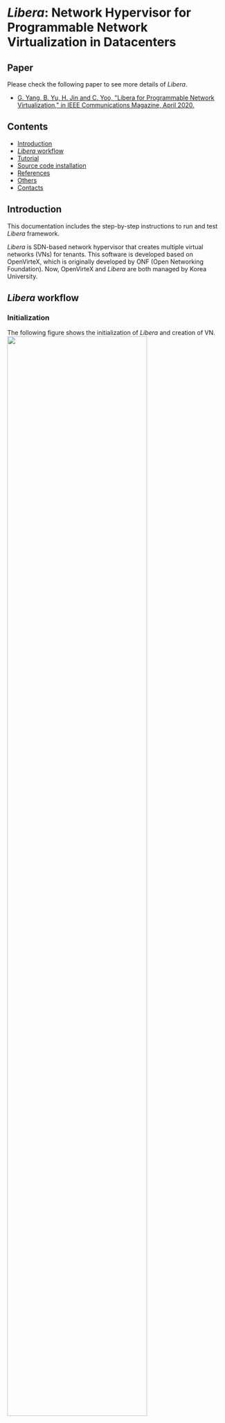 # *Libera*: Network Hypervisor for Programmable Network Virtualization in Datacenters

## Paper
Please check the following paper to see more details of *Libera*.

+ [G. Yang, B. Yu, H. Jin and C. Yoo, "Libera for Programmable Network Virtualization," in IEEE Communications Magazine, April 2020.](https://ieeexplore.ieee.org/document/9071987)

## Contents
+ [Introduction](#introduction)
+ [*Libera* workflow](#workflow)
+ [Tutorial](#tutorial)
+ [Source code installation](#install)
+ [References](#reference)
+ [Others](#others)
+ [Contacts](#contacts)

<a name="introduction"></a>
## Introduction
This documentation includes the step-by-step instructions to run and test *Libera* framework.

*Libera* is SDN-based network hypervisor that creates multiple virtual networks (VNs) for tenants. This software is developed based on OpenVirteX, which is originally developed by ONF (Open Networking Foundation). Now, OpenVirteX and *Libera* are both managed by Korea University.

<a name="workflow"></a>
## *Libera* workflow

### Initialization
The following figure shows the initialization of *Libera* and creation of VN.
<img src="https://openvirtex.com/wp-content/uploads/2019/11/flow1.jpg" width="80%" height="80%">

### VN programming
Also, the figure below shows the basic network program sequence between physical network, Libera, and VN controller.
<img src="https://openvirtex.com/wp-content/uploads/2019/11/flow2.jpg" width="60%" height="60%">

<a name="tutorial"></a>
## Tutorial
We provide a VM-based tutorial that is easy to follow.

### Preparation
+ Install virtualbox software: [https://www.virtualbox.org/](https://www.virtualbox.org/)
+ Get the virtual machines we have prepared - [Here!](https://drive.google.com/drive/folders/12JCu5ltiH0ITGq_nP-zRaOQT-05uEQ8i?usp=sharing)
  + Note that the password for the account is *kuoslab12*
  	+ "Mininet" VM for emulating physical network
  	+ "Libera" VM for running *Libera* framework
	+ "ONOS" for running ONOS controller as VN controller
+ Open the provided VMs through virtual box (see [here](https://www.virtualbox.org/manual/UserManual.html#ovf) for the steps)

  > Note that while opening the VMs, **you should check "MAC address policy" to include all adapters MAC addresses!** If you choose "Include only NAT network adapter MAC addresses", the pre-configured static IPs do not work!
+ Check whether the network connections work between VMs through *ping*.
  + Mininet: 10.0.0.1 / Libera: 10.0.0.2 / ONOS: 10.0.0.3
  + [Mininet] Ping to *Libera* or ONOS
	```shell
	ping 10.0.0.2
	ping 10.0.0.3
	```
  + [Libera] Ping to ONOS
	```shell
	ping 10.0.0.3
	```

### Enjoy the programmable virtual SDN!

+ [Mininet] Physical network creation

  We create a physical topology as shown in the figure below. Use the python file that automates the creation of the topology!
  ```shell
  sudo python internet2_OF13.py
  ```
  
  <img src="https://openvirtex.com/wp-content/uploads/2014/04/topo.png" width="50%" height="50%">

    - If you create physical network repeatedly, put the following command to get rid of the created Mininet emulations.
       ```shell
       sudo mn -c
       ```


+ [Libera] Execute *Libera* framework
     
  ```shell
  cd /home/libera/Libera
  sh scripts/libera.sh –-db-clear	
  ```


  When the physical network is initiated, the logs for physical topology discovery appears in [Libera] as follows:
    ![](https://openvirtex.com/wp-content/uploads/2019/11/2.jpg)

  Wait for a moment until the entire network is discovered.

  

  
+ [ONOS] Run the ONOS controller to be used as VN controller

  For the tenant to directly program its VN, we use ONOS, which is widely-used. The ONOS VM provides the script to build multiple ONOS controllers for multi-tenant evaluations.
      
  ```shell
  sudo sh onos_multiple.sh -t 1 -i 10.0.0.3
  ```
     - -t: the number of tenants
     - -i: IP address
    
    When the initiation is finished, you can check the ONOS GUI to check whether it works normally.
     - URL: http://10.0.0.3:20000/onos/ui/ [Should access from ONOS VM].
     - Account: ID - karaf, PW - karaf

  <img src="https://openvirtex.com/wp-content/uploads/2019/11/3.jpg" width="40%" height="40%"> <img src="https://openvirtex.com/wp-content/uploads/2019/11/4.jpg" width="40%" height="40%"> 
   


+ [Libera] Now, create the VN topology.

  We input several commands in *Libera* to create the following VN topology:
  <img src="https://openvirtex.com/wp-content/uploads/2014/04/vnet1.png" width="50%" height="50%">
  
  Each virtual switch, port, and link is created by single command. Fortunately, we provide a script for the above VN topology as follow. Enter the following command from a new shell.
      
  ```shell
  cd /home/libera/Libera/utils
  sh examplevn.sh
  ```
    
  When the VN topology creation is finished, the topology appears in the ONOS VM!
  
  <img src="https://openvirtex.com/wp-content/uploads/2019/11/5.jpg" width="50%" height="50%">



+ [Mininet] VN is ready. Let's create network traffic.

  Since our network topology allows network connections between H_SEA_1 and H_LAX_2, let's ping them. (Note that the following command is entered in the Mininet)
    ```shell
  h_SEA_1 ping -c10 h_LAX_2
  ```
  As shown in the figure below, the packets normally goes. This is because the ONOS VN controller programmed network routing to its virtual switches, and it is appropriately installed in the physical network.
  
  <img src="https://openvirtex.com/wp-content/uploads/2019/11/6.jpg" width="50%" height="50%">


<a name="install"></a>
## Source code installation
*Libera* is built based on OpenVirteX, so you can follow the installation guide of OpenVirteX [here](https://openvirtex.com/getting-started/installation/).

When following the guide, please clone the repository of Libera, not the OpenVirteX. Also, run the VNC with ONOS, not the Floodlight.

<a name="reference"></a>
## References
It is welcomed to reference the following papers for *Libera* framework.
+ TBD

<a name="others"></a>
## Others
We tested *Libera* framework only with Ubuntu 14.04 version. 
Basic structure and APIs for this hypervisor is shared with OpenVirteX (as shown [here](https://www.openvirtex.com)).

<a name="contacts"></a>
## Contacts
+ This project is under the lead of Professor Chuck Yoo.
+ Contributors: Gyeongsik Yang, Bong-yeol Yu, Seong-Mun Kim, Heesang Jin, Wontae Jeong, Minkoo Kang, Anumeha, Yeonho Yoo
+ Mailing list: [Here](https://groups.google.com/forum/#!forum/ovx-discuss) - We share mailing list with OpenVirteX
